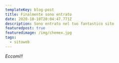 ```yaml
---
templateKey: blog-post
title: Finalmente sono entrato
date: 2020-10-18T20:04:47.771Z
description: Sono entrato nel tuo fantastico sito
featuredpost: true
featuredimage: /img/chemex.jpg
tags:
  - sitoweb
---
```

*Eccomi!!*